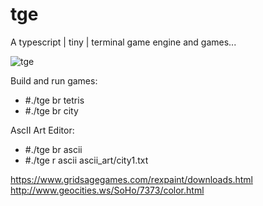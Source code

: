 # tge
A typescript | tiny | terminal game engine and games...

![tge](https://raw.githubusercontent.com/zipxing/tge/master/screenshot/tetris.gif)

Build and run games:
* #./tge br tetris
* #./tge br city

AscII Art Editor:
* #./tge br ascii
* #./tge r ascii ascii_art/city1.txt

https://www.gridsagegames.com/rexpaint/downloads.html
http://www.geocities.ws/SoHo/7373/color.html

